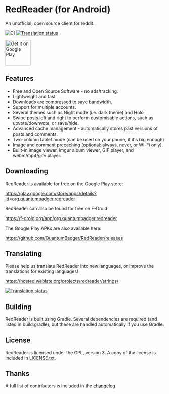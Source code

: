 RedReader (for Android)
=======================

An unofficial, open source client for reddit.

![CI](https://github.com/QuantumBadger/RedReader/workflows/CI/badge.svg?branch=master)
[![Translation status](https://hosted.weblate.org/widgets/redreader/-/svg-badge.svg)](https://hosted.weblate.org/engage/redreader/?utm_source=widget)

[<img src="https://play.google.com/intl/en_us/badges/images/generic/en_badge_web_generic.png"
      alt="Get it on Google Play"
      height="80">](https://play.google.com/store/apps/details?id=org.quantumbadger.redreader)

Features
--------

* Free and Open Source Software - no ads/tracking.
* Lightweight and fast
* Downloads are compressed to save bandwidth.
* Support for multiple accounts.
* Several themes such as Night mode (i.e. dark theme) and Holo
* Swipe posts left and right to perform customisable actions, such as
  upvote/downvote, or save/hide.
* Advanced cache management - automatically stores past versions of
  posts and comments.
* Two-column tablet mode (can be used on your phone, if it's big enough)
* Image and comment precaching (optional: always, never, or Wi-Fi only).
* Built-in image viewer, imgur album viewer, GIF player, and
  webm/mp4/gifv player.


Downloading
-----------

RedReader is available for free on the Google Play store:

https://play.google.com/store/apps/details?id=org.quantumbadger.redreader

RedReader can also be found for free on F-Droid:

https://f-droid.org/app/org.quantumbadger.redreader

The Google Play APKs are also available here:

https://github.com/QuantumBadger/RedReader/releases


Translating
-----------

Please help us translate RedReader into new languages, or improve the translations for existing languages!

https://hosted.weblate.org/projects/redreader/strings/

[![Translation status](https://hosted.weblate.org/widgets/redreader/-/287x66-grey.png)](https://hosted.weblate.org/engage/redreader/?utm_source=widget)


Building
--------

RedReader is built using Gradle. Several dependencies are required (and
listed in build.gradle), but these are handled automatically if you use
Gradle.


License
-------

RedReader is licensed under the GPL, version 3. A copy of the license is
included in [LICENSE.txt](LICENSE.txt).


Thanks
------

A full list of contributors is included in the [changelog](assets/changelog.txt).
